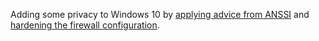 Adding some privacy to Windows 10 by [applying advice from ANSSI](ANSSI%20Win10%20privacy/README.md) and [hardening the firewall configuration](Firewall/README.md).